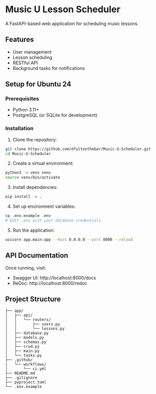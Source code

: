 # Music U Lesson Scheduler

A FastAPI-based web application for scheduling music lessons.

## Features

- User management
- Lesson scheduling
- RESTful API
- Background tasks for notifications

## Setup for Ubuntu 24

### Prerequisites

- Python 3.11+
- PostgreSQL (or SQLite for development)

### Installation

1. Clone the repository:
```bash
git clone https://github.com/dfultonthebar/Music-U-Scheduler.git
cd Music-U-Scheduler
```

2. Create a virtual environment:
```bash
python3 -m venv venv
source venv/bin/activate
```

3. Install dependencies:
```bash
pip install -e .
```

4. Set up environment variables:
```bash
cp .env.example .env
# Edit .env with your database credentials
```

5. Run the application:
```bash
uvicorn app.main:app --host 0.0.0.0 --port 8000 --reload
```

## API Documentation

Once running, visit:
- Swagger UI: http://localhost:8000/docs
- ReDoc: http://localhost:8000/redoc

## Project Structure

```
├── app/
│   ├── api/
│   │   └── routers/
│   │       ├── users.py
│   │       └── lessons.py
│   ├── database.py
│   ├── models.py
│   ├── schemas.py
│   ├── crud.py
│   ├── main.py
│   └── tasks.py
├── .github/
│   └── workflows/
│       └── ci.yml
├── README.md
├── .gitignore
├── pyproject.toml
└── .env.example
```